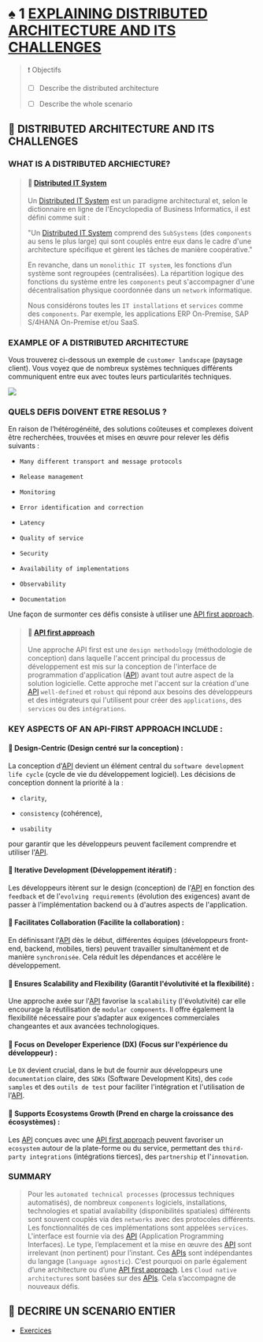 # ♠ 1 [EXPLAINING DISTRIBUTED ARCHITECTURE AND ITS CHALLENGES](https://learning.sap.com/learning-journeys/developing-with-sap-integration-suite/explaining-distributed-architecture-and-their-challenges_ebcaa544-f5ca-4351-b6b6-5eb471ec1464)

> :exclamation: Objectifs
>
> - [ ] Describe the distributed architecture
>
> - [ ] Describe the whole scenario

## :closed_book: DISTRIBUTED ARCHITECTURE AND ITS CHALLENGES

### WHAT IS A DISTRIBUTED ARCHIECTURE?

> #### :bookmark: [Distributed IT System](../☼%20UNIT%200%20-%20Lexicon/♠%20Distributed%20Architecture.md)
>
> Un [Distributed IT System](../☼%20UNIT%200%20-%20Lexicon/♠%20Distributed%20Architecture.md) est un paradigme architectural et, selon le dictionnaire en ligne de l'Encyclopedia of Business Informatics, il est défini comme suit :
>
> "Un [Distributed IT System](../☼%20UNIT%200%20-%20Lexicon/♠%20Distributed%20Architecture.md) comprend des `SubSystems` (des `components` au sens le plus large) qui sont couplés entre eux dans le cadre d'une architecture spécifique et gèrent les tâches de manière coopérative."
>
> En revanche, dans un `monolithic IT system`, les fonctions d’un système sont regroupées (centralisées). La répartition logique des fonctions du système entre les `components` peut s'accompagner d'une décentralisation physique coordonnée dans un `network` informatique.
>
> Nous considérons toutes les `IT installations` et `services` comme des `components`. Par exemple, les applications ERP On-Premise, SAP S/4HANA On-Premise et/ou SaaS.

### EXAMPLE OF A DISTRIBUTED ARCHITECTURE

Vous trouverez ci-dessous un exemple de `customer landscape` (paysage client). Vous voyez que de nombreux systèmes techniques différents communiquent entre eux avec toutes leurs particularités techniques.

![](./RESSOURCES/CLD900_U1L1_001.png)

### QUELS DEFIS DOIVENT ETRE RESOLUS ?

En raison de l’hétérogénéité, des solutions coûteuses et complexes doivent être recherchées, trouvées et mises en œuvre pour relever les défis suivants :

- `Many different transport and message protocols`

- `Release management`

- `Monitoring`

- `Error identification and correction`

- `Latency`

- `Quality of service`

- `Security`

- `Availability of implementations`

- `Observability`

- `Documentation`

Une façon de surmonter ces défis consiste à utiliser une [API first approach](../☼%20UNIT%200%20-%20Lexicon/♠%20API%20First%20Approach.md).

> #### :bookmark: [API first approach](../☼%20UNIT%200%20-%20Lexicon/♠%20API%20First%20Approach.md)
>
> Une approche API first est une `design methodology` (méthodologie de conception) dans laquelle l'accent principal du processus de développement est mis sur la conception de l'interface de programmation d'application ([API](../☼%20UNIT%200%20-%20Lexicon/♠%20API.md)) avant tout autre aspect de la solution logicielle. Cette approche met l'accent sur la création d'une [API](../☼%20UNIT%200%20-%20Lexicon/♠%20API.md) `well-defined` et `robust` qui répond aux besoins des développeurs et des intégrateurs qui l'utilisent pour créer des `applications`, des `services` ou des `intégrations`.

### KEY ASPECTS OF AN API-FIRST APPROACH INCLUDE :

#### :small_red_triangle_down: Design-Centric (Design centré sur la conception) :

La conception d'[API](../☼%20UNIT%200%20-%20Lexicon/♠%20API.md) devient un élément central du `software development life cycle` (cycle de vie du développement logiciel). Les décisions de conception donnent la priorité à la :

- `clarity`,

- `consistency` (cohérence),

- `usability`

pour garantir que les développeurs peuvent facilement comprendre et utiliser l'[API](../☼%20UNIT%200%20-%20Lexicon/♠%20API.md).

#### :small_red_triangle_down: Iterative Development (Développement itératif) :

Les développeurs itèrent sur le design (conception) de l'[API](../☼%20UNIT%200%20-%20Lexicon/♠%20API.md) en fonction des `feedback` et de l'`evolving requirements` (évolution des exigences) avant de passer à l'implémentation backend ou à d'autres aspects de l'application.

#### :small_red_triangle_down: Facilitates Collaboration (Facilite la collaboration) :

En définissant l'[API](../☼%20UNIT%200%20-%20Lexicon/♠%20API.md) dès le début, différentes équipes (développeurs front-end, backend, mobiles, tiers) peuvent travailler simultanément et de manière `synchronisée`. Cela réduit les dépendances et accélère le développement.

#### :small_red_triangle_down: Ensures Scalability and Flexibility (Garantit l'évolutivité et la flexibilité) :

Une approche axée sur l'[API](../☼%20UNIT%200%20-%20Lexicon/♠%20API.md) favorise la `scalability` (l'évolutivité) car elle encourage la réutilisation de `modular components`. Il offre également la flexibilité nécessaire pour s’adapter aux exigences commerciales changeantes et aux avancées technologiques.

#### :small_red_triangle_down: Focus on Developer Experience (DX) (Focus sur l'expérience du développeur) :

Le `DX` devient crucial, dans le but de fournir aux développeurs une `documentation` claire, des `SDKs` (Software Development Kits), des `code samples` et des `outils de test` pour faciliter l'intégration et l'utilisation de l'[API](../☼%20UNIT%200%20-%20Lexicon/♠%20API.md).

#### :small_red_triangle_down: Supports Ecosystems Growth (Prend en charge la croissance des écosystèmes) :

Les [API](../☼%20UNIT%200%20-%20Lexicon/♠%20API.md) conçues avec une [API first approach](../☼%20UNIT%200%20-%20Lexicon/♠%20API%20First%20Approach.md) peuvent favoriser un `ecosystem` autour de la plate-forme ou du service, permettant des `third-party integrations` (intégrations tierces), des `partnership` et l'`innovation`.

### SUMMARY

> Pour les `automated technical processes` (processus techniques automatisés), de nombreux `components` logiciels, installations, technologies et spatial availability (disponibilités spatiales) différents sont souvent couplés via des `networks` avec des protocoles différents. Les fonctionnalités de ces implémentations sont appelées `services`. L'interface est fournie via des [API](../☼%20UNIT%200%20-%20Lexicon/♠%20API.md) (Application Programming Interfaces). Le type, l’emplacement et la mise en œuvre des [API](../☼%20UNIT%200%20-%20Lexicon/♠%20API.md) sont irrelevant (non pertinent) pour l’instant. Ces [APIs](../☼%20UNIT%200%20-%20Lexicon/♠%20API.md) sont indépendantes du langage (`language agnostic`). C’est pourquoi on parle également d’une architecture ou d’une [API first approach](../☼%20UNIT%200%20-%20Lexicon/♠%20API%20First%20Approach.md). Les `Cloud native architectures` sont basées sur des [APIs](../☼%20UNIT%200%20-%20Lexicon/♠%20API.md). Cela s’accompagne de nouveaux défis.

## :closed_book: DECRIRE UN SCENARIO ENTIER

- [Exercices](https://learning.sap.com/learning-journeys/developing-with-sap-integration-suite/explaining-distributed-architecture-and-their-challenges_ebcaa544-f5ca-4351-b6b6-5eb471ec1464)
